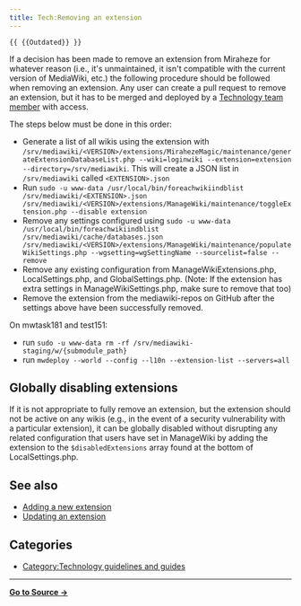```yaml
---
title: Tech:Removing an extension
---
```


`{{ {{Outdated}} }}`

If a decision has been made to remove an extension from Miraheze for whatever reason (i.e., it's unmaintained, it isn't compatible with the current version of MediaWiki, etc.) the following procedure should be followed when removing an extension. Any user can create a pull request to remove an extension, but it has to be merged and deployed by a [Technology team member](/tech-docs/techvolunteers) with access.

The steps below must be done in this order:

* Generate a list of all wikis using the extension with `/srv/mediawiki/<VERSION>/extensions/MirahezeMagic/maintenance/generateExtensionDatabaseList.php --wiki=loginwiki --extension=extension --directory=/srv/mediawiki`. This will create a JSON list in `/srv/mediawiki` called `<EXTENSION>.json`
* Run `sudo -u www-data /usr/local/bin/foreachwikiindblist /srv/mediawiki/<EXTENSION>.json /srv/mediawiki/<VERSION>/extensions/ManageWiki/maintenance/toggleExtension.php --disable extension`
* Remove any settings configured using `sudo -u www-data /usr/local/bin/foreachwikiindblist /srv/mediawiki/cache/databases.json /srv/mediawiki/<VERSION>/extensions/ManageWiki/maintenance/populateWikiSettings.php --wgsetting=wgSettingName --sourcelist=false --remove`
* Remove any existing configuration from ManageWikiExtensions.php, LocalSettings.php, and GlobalSettings.php. (Note: If the extension has extra settings in ManageWikiSettings.php, make sure to remove that too)
* Remove the extension from the mediawiki-repos on GitHub after the settings above have been successfully removed.

On mwtask181 and test151:
* run `sudo -u www-data rm -rf /srv/mediawiki-staging/w/{submodule_path}`
* run `mwdeploy --world --config --l10n --extension-list --servers=all`

## Globally disabling extensions 

If it is not appropriate to fully remove an extension, but the extension should not be active on any wikis (e.g., in the event of a security vulnerability with a particular extension), it can be globally disabled without disrupting any related configuration that users have set in ManageWiki by adding the extension to the `$disabledExtensions` array found at the bottom of LocalSettings.php.

## See also 

* [Adding a new extension](/tech-docs/techadding_a_new_extension)
* [Updating an extension](https://meta.miraheze.org/wiki/Tech:Updating_an_extension)

## Categories

* [Category:Technology guidelines and guides](https://meta.miraheze.org/wiki/Category:Technology_guidelines_and_guides)

----
**[Go to Source &rarr;](https://meta.miraheze.org/wiki/Tech:Removing_an_extension)**